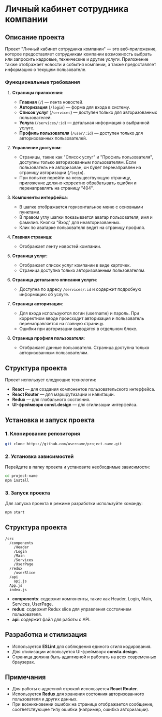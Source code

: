 # Личный кабинет сотрудника компании

## Описание проекта

Проект "Личный кабинет сотрудника компании" — это веб-приложение, которое предоставляет сотрудникам компании возможность выбрать или запросить кадровые, технические и другие услуги. Приложение также отображает новости и события компании, а также предоставляет информацию о текущем пользователе.

### Функциональные требования

1. **Страницы приложения**:
    - **Главная** (`/`) — лента новостей.
    - **Авторизация** (`/login`) — форма для входа в систему.
    - **Список услуг** (`/services`) — доступен только для авторизованных пользователей.
    - **Услуга** (`/services/:id`) — детальная информация о выбранной услуге.
    - **Профиль пользователя** (`/user/:id`) — доступен только для авторизованных пользователей.

2. **Управление доступом**:
    - Страницы, такие как "Список услуг" и "Профиль пользователя", доступны только авторизованным пользователям. Если пользователь не авторизован, он будет перенаправлен на страницу авторизации (`/login`).
    - При попытке перейти на несуществующую страницу, приложение должно корректно обрабатывать ошибки и перенаправлять на страницу "404".

3. **Компоненты интерфейса**:
    - В шапке отображается горизонтальное меню с основными пунктами.
    - В правом углу шапки показывается аватар пользователя, имя и фамилия. Кнопка "Вход" для неавторизованных.
    - Клик по аватарке пользователя ведет на страницу профиля.

4. **Главная страница**:
    - Отображает ленту новостей компании.

5. **Страница услуг**:
    - Отображает список услуг компании в виде карточек.
    - Страница доступна только авторизованным пользователям.

6. **Страница детального описания услуги**:
    - Доступна по адресу `/services/:id` и содержит подробную информацию об услуге.

7. **Страница авторизации**:
    - Для входа используются логин (username) и пароль. При корректном вводе происходит авторизация и пользователь перенаправляется на главную страницу.
    - Ошибки при авторизации выводятся в отдельном блоке.

8. **Страница профиля пользователя**:
    - Отображает данные пользователя. Страница доступна только авторизованным пользователям.

## Структура проекта

Проект использует следующие технологии:

- **React** — для создания компонентов пользовательского интерфейса.
- **React Router** — для маршрутизации и навигации.
- **Redux** — для глобального состояния.
- **UI-фреймворк const.design** — для стилизации интерфейса.

## Установка и запуск проекта

### 1. Клонирование репозитория

```bash
git clone https://github.com/username/project-name.git
```

### 2. Установка зависимостей

Перейдите в папку проекта и установите необходимые зависимости:

```bash
cd project-name
npm install
```

### 3. Запуск проекта

Для запуска проекта в режиме разработки используйте команду:

```bash
npm start
```



## Структура проекта

```
/src
  /components
    /Header
    /Login
    /Main
    /Services
    /UserPage
  /redux
    /userSlice
  /api
    api.js
  App.js
  index.js
```

- **components**: содержит компоненты, такие как Header, Login, Main, Services, UserPage.
- **redux**: содержит Redux slice для управления состоянием пользователя.
- **api**: содержит файл для работы с API.

## Разработка и стилизация

- Используется **ESLint** для соблюдения единого стиля кодирования.
- Для стилизации используется UI-фреймворк **consta.design**.
- Страница должна быть адаптивной и работать на всех современных браузерах.

## Примечания

- Для работы с адресной строкой используется **React Router**.
- Используется **Redux** для хранения состояния авторизованного пользователя и других данных.
- При возникновении ошибок на странице отображается сообщение, соответствующее типу ошибки (например, ошибка авторизации).
